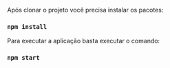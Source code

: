 

Após clonar o projeto você precisa instalar os pacotes:
### `npm install`

Para executar a aplicação basta executar o comando:
### `npm start`

